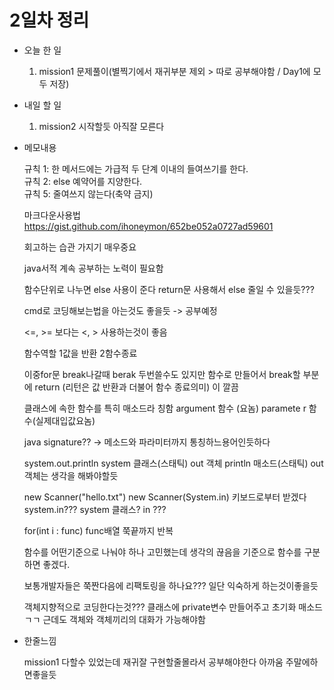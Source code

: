 # 2일차 정리

* 오늘 한 일    
    1. mission1 문제풀이(별찍기에서 재귀부분 제외 > 따로 공부해야함 / Day1에 모두 저장)
    
* 내일 할 일
    1. mission2 시작할듯 아직잘 모른다

* 메모내용   
    
    
    규칙 1: 한 메서드에는 가급적 두 단계 이내의 들여쓰기를 한다.   
    규칙 2: else 예약어를 지양한다.   
    규칙 5: 줄여쓰지 않는다(축약 금지)
    
    마크다운사용법
    https://gist.github.com/ihoneymon/652be052a0727ad59601

    회고하는 습관 가지기 매우중요 

    java서적 계속 공부하는 노력이 필요함
    
    함수단위로 나누면 else 사용이 준다
    return문 사용해서 else 줄일 수 있을듯???
    
    cmd로 코딩해보는법을 아는것도 좋을듯 -> 공부예정
    
    <=, >= 보다는 <, > 사용하는것이 좋음
    
    함수역할
    1값을 반환
    2함수종료

    이중for문 break나갈때 berak 두번쓸수도 있지만
    함수로 만들어서 break할 부분에 return (리턴은 값 반환과 더불어
    함수 종료의미) 이 깔끔

    클래스에 속한 함수를 특히 매소드라 칭함
    argument    함수 (요놈)
    paramete   r 함수(실제대입값요놈)

    java signature?? -> 메소드와 파라미터까지 통칭하느용어인듯하다
    
    system.out.println
    system 클래스(스태틱) out 객체 println 매소드(스태틱)
    out 객체는 생각을 해봐야할듯

    new Scanner("hello.txt")
    new Scanner(System.in) 키보드로부터 받겠다
    system.in???
    system 클래스? in ???
    
    for(int i : func)
    func배열 쭉끝까지 반복

    함수를 어떤기준으로 나눠야 하나 고민했는데
    생각의 끊음을 기준으로 함수를 구분하면 좋겠다.

    보통개발자들은 쭉짠다음에 리팩토링을 하나요???
    일단 익숙하게 하는것이좋을듯
    
    객체지향적으로 코딩한다는것???
    클래스에 private변수 만들어주고 초기화 매소드 ㄱㄱ
    근데도 객체와 객체끼리의 대화가 가능해야함
 
 * 한줄느낌   
 
    mission1 다할수 있었는데 재귀잘 구현할줄몰라서 공부해야한다 아까움 주말에하면좋을듯 
    
    
